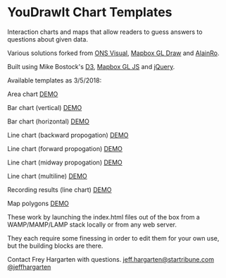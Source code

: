 # YouDrawIt Chart Templates

Interaction charts and maps that allow readers to guess answers to questions about given data. 


Various solutions forked from [ONS Visual](https://github.com/ONSvisual/ONSvisual.github.io/tree/master/todaycharts), [Mapbox GL Draw](https://github.com/mapbox/mapbox-gl-draw) and [AlainRo](https://bl.ocks.org/AlainRo/9264cd08e341f2c92f020c39642c34d1). 


Built using Mike Bostock's [D3](https://github.com/mbostock/d3), [Mapbox GL JS](https://github.com/mapbox/mapbox-gl-js) and [jQuery](https://github.com/jquery/jquery).


Available templates as 3/5/2018:


Area chart [DEMO](http://striblab.github.io/20180305-youdrawit/area_chart)

Bar chart (vertical) [DEMO](http://striblab.github.io/20180305-youdrawit/bar_chart)

Bar chart (horizontal) [DEMO](http://striblab.github.io/20180305-youdrawit/horizontal_bar_chart)

Line chart (backward propogation) [DEMO](http://striblab.github.io/20180305-youdrawit/line_backward)

Line chart (forward propogation) [DEMO](http://striblab.github.io/20180305-youdrawit/line_forward)

Line chart (midway propogation) [DEMO](http://striblab.github.io/20180305-youdrawit/line_mid_backward)

Line chart (multiline) [DEMO](http://striblab.github.io/20180305-youdrawit/multiline_chart)

Recording results (line chart) [DEMO](http://striblab.github.io/20180305-youdrawit/result_record)

Map polygons [DEMO](http://striblab.github.io/20180305-youdrawit/map)


These work by launching the index.html files out of the box from a WAMP/MAMP/LAMP stack locally or from any web server.


They each require some finessing in order to edit them for your own use, but the building blocks are there.


Contact Frey Hargarten with questions.
jeff.hargarten@startribune.com
[@jeffhargarten](http://twitter.com/jeffhargarten)